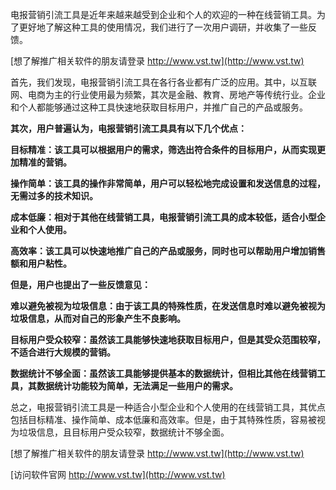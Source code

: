 电报营销引流工具是近年来越来越受到企业和个人的欢迎的一种在线营销工具。为了更好地了解这种工具的使用情况，我们进行了一次用户调研，并收集了一些反馈。

[想了解推广相关软件的朋友请登录 http://www.vst.tw](http://www.vst.tw)

首先，我们发现，电报营销引流工具在各行各业都有广泛的应用。其中，以互联网、电商为主的行业使用最为频繁，其次是金融、教育、房地产等传统行业。企业和个人都能够通过这种工具快速地获取目标用户，并推广自己的产品或服务。

**其次，用户普遍认为，电报营销引流工具具有以下几个优点：**

**目标精准：该工具可以根据用户的需求，筛选出符合条件的目标用户，从而实现更加精准的营销。**

**操作简单：该工具的操作非常简单，用户可以轻松地完成设置和发送信息的过程，无需过多的技术知识。**

**成本低廉：相对于其他在线营销工具，电报营销引流工具的成本较低，适合小型企业和个人使用。**

**高效率：该工具可以快速地推广自己的产品或服务，同时也可以帮助用户增加销售额和用户粘性。**

**但是，用户也提出了一些反馈意见：**

**难以避免被视为垃圾信息：由于该工具的特殊性质，在发送信息时难以避免被视为垃圾信息，从而对自己的形象产生不良影响。**

**目标用户受众较窄：虽然该工具能够快速地获取目标用户，但是其受众范围较窄，不适合进行大规模的营销。**

**数据统计不够全面：虽然该工具能够提供基本的数据统计，但相比其他在线营销工具，其数据统计功能较为简单，无法满足一些用户的需求。**

总之，电报营销引流工具是一种适合小型企业和个人使用的在线营销工具，其优点包括目标精准、操作简单、成本低廉和高效率。但是，由于其特殊性质，容易被视为垃圾信息，且目标用户受众较窄，数据统计不够全面。

[想了解推广相关软件的朋友请登录 http://www.vst.tw](http://www.vst.tw)


[访问软件官网 http://www.vst.tw](http://www.vst.tw)
